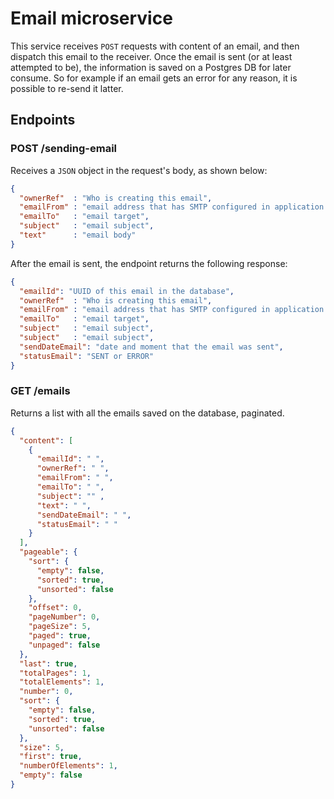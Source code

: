 # Email microservice

This service receives `POST` requests with content of an email, and then dispatch this email to the receiver. Once the email is sent (or at least attempted to be), the information is saved on a Postgres DB for later consume. So for example if an email gets an error for any reason, it is possible to re-send it latter.
## Endpoints

### POST /sending-email

Receives a `JSON` object in the request's body, as shown below:

```json
{
  "ownerRef"  : "Who is creating this email",
  "emailFrom" : "email address that has SMTP configured in application.properties",
  "emailTo"   : "email target",
  "subject"   : "email subject",
  "text"      : "email body"
}
```

After the email is sent, the endpoint returns the following response:

```json
{
  "emailId": "UUID of this email in the database",
  "ownerRef"  : "Who is creating this email",
  "emailFrom" : "email address that has SMTP configured in application.properties",
  "emailTo"   : "email target",
  "subject"   : "email subject",
  "subject"   : "email subject",
  "sendDateEmail": "date and moment that the email was sent",
  "statusEmail": "SENT or ERROR"
}
```

### GET /emails

Returns a list with all the emails saved on the database, paginated.

```json
{
  "content": [
    {
      "emailId": " ",
      "ownerRef": " ",
      "emailFrom": " ",
      "emailTo": " ",
      "subject": "" ,
      "text": " ",
      "sendDateEmail": " ",
      "statusEmail": " "
    }
  ],
  "pageable": {
    "sort": {
      "empty": false,
      "sorted": true,
      "unsorted": false
    },
    "offset": 0,
    "pageNumber": 0,
    "pageSize": 5,
    "paged": true,
    "unpaged": false
  },
  "last": true,
  "totalPages": 1,
  "totalElements": 1,
  "number": 0,
  "sort": {
    "empty": false,
    "sorted": true,
    "unsorted": false
  },
  "size": 5,
  "first": true,
  "numberOfElements": 1,
  "empty": false
}
```
